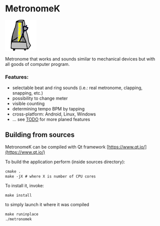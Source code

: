 # MetronomeK

<img src="images/metronomek.png" width="20%" height="20%" />

Metronome that works and sounds similar to mechanical devices
but with all goods of computer program.

### Features:
  - selectable beat and ring sounds (i.e.: real metronome, clapping, snapping, etc.)
  - possibility to change meter
  - visible counting
  - determining tempo BPM by tapping
  - cross-platform: Android, Linux, Windows
  - ... see [TODO](TODO.md) for more planed features



## Building from sources

MetronomeK can be compiled with Qt framework [https://www.qt.io/](https://www.qt.io/)

To build the application perform (inside sources directory):

```
cmake .
make -jX # where X is number of CPU cores
```
To install it, invoke:

```
make install
```

to simply launch it where it was compiled

```
make runinplace
./metronomek
```
